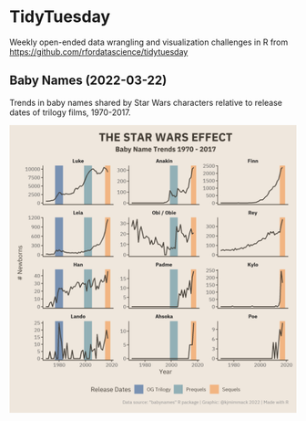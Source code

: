 # TidyTuesday

Weekly open-ended data wrangling and visualization challenges in R from https://github.com/rfordatascience/tidytuesday

## Baby Names (2022-03-22)

Trends in baby names shared by Star Wars characters relative to release dates of trilogy films, 1970-2017.

![Baby name trends for Star Wars characters from 1970 - 2017](2022-03-22%20Baby%20Names/2022-03-22.png)
